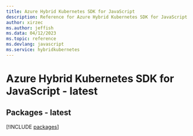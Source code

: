 ```yaml
---
title: Azure Hybrid Kubernetes SDK for JavaScript
description: Reference for Azure Hybrid Kubernetes SDK for JavaScript
author: xirzec
ms.author: jeffish
ms.data: 04/12/2023
ms.topic: reference
ms.devlang: javascript
ms.service: hybridkubernetes
---
```

# Azure Hybrid Kubernetes SDK for JavaScript - latest
## Packages - latest
[!INCLUDE [packages](hybrid-kubernetes-index.md)]